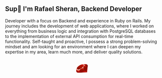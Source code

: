## Sup🤙 I'm Rafael Sheran, Backend Developer
Developer with a focus on Backend and experience in Ruby on Rails. My journey includes the development of web applications, where I worked on everything from business logic and integration with PostgreSQL databases to the implementation of external API consumption for real-time functionality. Self-taught and proactive, I possess a strong problem-solving mindset and am looking for an environment where I can deepen my expertise in my area, learn much more, and deliver quality solutions.
</div>
<div align="center"><br>

  <img align="center" alt="Rafa-Ruby" height="30" width="40" src="https://raw.githubusercontent.com/devicons/devicon/master/icons/ruby/ruby-original.svg">
</div>
  
  ##
 




